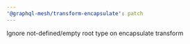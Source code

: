 ```yaml
---
'@graphql-mesh/transform-encapsulate': patch
---
```


Ignore not-defined/empty root type on encapsulate transform
